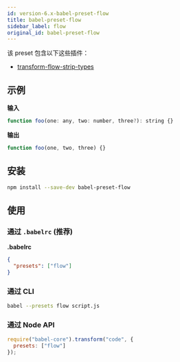 ```yaml
---
id: version-6.x-babel-preset-flow
title: babel-preset-flow
sidebar_label: flow
original_id: babel-preset-flow
---
```


该 preset 包含以下这些插件：

- [transform-flow-strip-types](babel-plugin-transform-flow-strip-types)

## 示例

**输入**

```javascript
function foo(one: any, two: number, three?): string {}
```

**输出**

```javascript
function foo(one, two, three) {}
```

## 安装

```sh
npm install --save-dev babel-preset-flow
```

## 使用

### 通过 `.babelrc` (推荐)

**.babelrc**

```json
{
  "presets": ["flow"]
}
```

### 通过 CLI

```sh
babel --presets flow script.js
```

### 通过 Node API

```javascript
require("babel-core").transform("code", {
  presets: ["flow"]
});
```
